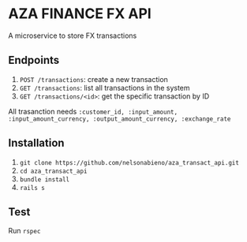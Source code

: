 # AZA FINANCE FX API

A microservice to store FX transactions

## Endpoints
1. `POST /transactions`: create a new transaction
2. `GET /transactions`: list all transactions in the system
3. `GET /transactions/<id>`: get the specific transaction by ID

All trasanction needs `:customer_id, :input_amount, :input_amount_currency, :output_amount_currency, :exchange_rate`

## Installation

1) `git clone https://github.com/nelsonabieno/aza_transact_api.git`
2) `cd aza_transact_api`
3) `bundle install`
4) `rails s`

## Test

Run `rspec`

